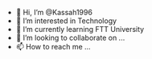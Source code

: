 - 👋 Hi, I’m @Kassah1996
- 👀 I’m interested in Technology
- 🌱 I’m currently learning FTT University
- 💞️ I’m looking to collaborate on ...
- 📫 How to reach me ...

<!---
Kassah1996/Kassah1996 is a ✨ special ✨ repository because its `README.md` (this file) appears on your GitHub profile.
You can click the Preview link to take a look at your changes.
--->
